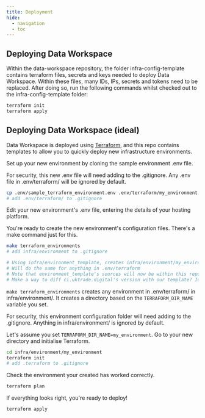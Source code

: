 ```yaml
---
title: Deployment
hide:
  - navigation
  - toc
---
```

## Deploying Data Workspace

Within the data-workspace repository, the folder infra-config-template contains terraform files, secrets and keys needed to deploy Data Workspace. Within these files, many IDs, IPs, secrets and tokens need to be replaced. After doing so, run the following commands whilst checked out to the infra-config-template folder:

```bash
terraform init
terraform apply
```

## Deploying Data Workspace (ideal)

Data Workspace is deployed using [Terraform](https://developer.hashicorp.com/terraform), and this repo contains templates to allow you to quickly deploy new infrastructure environments.

Set up your new environment by cloning the sample environment .env file.

For security, this new .env file will need adding to the .gitignore. Any .env file in .env/terraform/ will be ignored by default.

```bash
cp .env/sample_terraform_environment.env .env/terraform/my_environment.env
# add .env/terraform/ to .gitignore
```

Edit your new environment's .env file, entering the details of your hosting platform.

You're ready to create the new environment's configuration files. There's a make command just for this.

```bash
make terraform_environments
# add infra/environment to .gitignore

# Using infra/environment_template, creates infra/environment/my_environment/ using the my_environment.env settings
# Will do the same for anything in .env/terraform
# Note that environment_template's sources will now be within this repo, and will need updating
# Make a way to diff ci.uktrade.digital's version with our template? Idk.
```

`make terraform_environments` creates any environment in .env/terraform/ in infra/environment/. It creates a directory based on the `TERRAFORM_DIR_NAME` variable you set.

For security, this environment configuration folder will need adding to the .gitignore. Anything in infra/environment/ is ignored by default.

Let's assume you set `TERRAFORM_DIR_NAME=my_environment`. Go to your new directory and initialise Terraform.

```bash
cd infra/environment/my_environment
terraform init
# add .terraform to .gitignore
```

Check the environment your created has worked correctly.

```bash
terraform plan
```

If everything looks right, you're ready to deploy!

```bash
terraform apply
```
